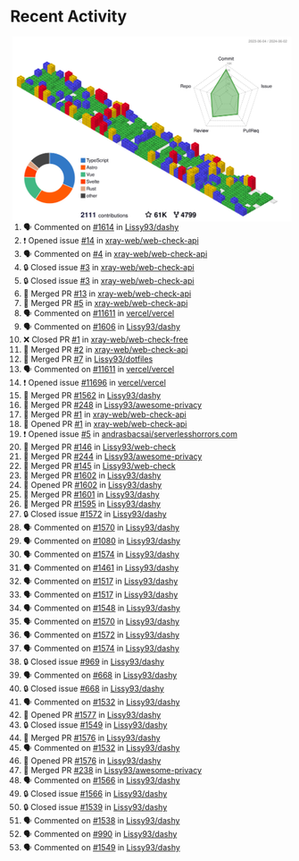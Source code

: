 # Recent Activity

<!-- Summary card -->
<a href="https://github.com/Lissy93/Lissy93/blob/master/METRICS.md">
  <img
    align="right"
    width="500"
    alt="Profile data, generated with yoshi389111/github-profile-3d-contrib"
    src="https://raw.githubusercontent.com/Lissy93/Lissy93/master/profile-3d-contrib/profile-gitblock.svg"
  />
</a>

<!--START_SECTION:activity-->
1. 🗣 Commented on [#1614](https://github.com/Lissy93/dashy/issues/1614) in [Lissy93/dashy](https://github.com/Lissy93/dashy)
2. ❗ Opened issue [#14](https://github.com/xray-web/web-check-api/issues/14) in [xray-web/web-check-api](https://github.com/xray-web/web-check-api)
3. 🗣 Commented on [#4](https://github.com/xray-web/web-check-api/issues/4) in [xray-web/web-check-api](https://github.com/xray-web/web-check-api)
4. 🔒 Closed issue [#3](https://github.com/xray-web/web-check-api/issues/3) in [xray-web/web-check-api](https://github.com/xray-web/web-check-api)
5. 🔒 Closed issue [#3](https://github.com/xray-web/web-check-api/issues/3) in [xray-web/web-check-api](https://github.com/xray-web/web-check-api)
6. 🎉 Merged PR [#13](https://github.com/xray-web/web-check-api/pull/13) in [xray-web/web-check-api](https://github.com/xray-web/web-check-api)
7. 🎉 Merged PR [#5](https://github.com/xray-web/web-check-api/pull/5) in [xray-web/web-check-api](https://github.com/xray-web/web-check-api)
8. 🗣 Commented on [#11611](https://github.com/vercel/vercel/issues/11611) in [vercel/vercel](https://github.com/vercel/vercel)
9. 🗣 Commented on [#1606](https://github.com/Lissy93/dashy/issues/1606) in [Lissy93/dashy](https://github.com/Lissy93/dashy)
10. ❌ Closed PR [#1](https://github.com/xray-web/web-check-free/pull/1) in [xray-web/web-check-free](https://github.com/xray-web/web-check-free)
11. 🎉 Merged PR [#2](https://github.com/xray-web/web-check-api/pull/2) in [xray-web/web-check-api](https://github.com/xray-web/web-check-api)
12. 🎉 Merged PR [#7](https://github.com/Lissy93/dotfiles/pull/7) in [Lissy93/dotfiles](https://github.com/Lissy93/dotfiles)
13. 🗣 Commented on [#11611](https://github.com/vercel/vercel/issues/11611) in [vercel/vercel](https://github.com/vercel/vercel)
14. ❗ Opened issue [#11696](https://github.com/vercel/vercel/issues/11696) in [vercel/vercel](https://github.com/vercel/vercel)
15. 🎉 Merged PR [#1562](https://github.com/Lissy93/dashy/pull/1562) in [Lissy93/dashy](https://github.com/Lissy93/dashy)
16. 🎉 Merged PR [#248](https://github.com/Lissy93/awesome-privacy/pull/248) in [Lissy93/awesome-privacy](https://github.com/Lissy93/awesome-privacy)
17. 🎉 Merged PR [#1](https://github.com/xray-web/web-check-api/pull/1) in [xray-web/web-check-api](https://github.com/xray-web/web-check-api)
18. 💪 Opened PR [#1](https://github.com/xray-web/web-check-api/pull/1) in [xray-web/web-check-api](https://github.com/xray-web/web-check-api)
19. ❗ Opened issue [#5](https://github.com/andrasbacsai/serverlesshorrors.com/issues/5) in [andrasbacsai/serverlesshorrors.com](https://github.com/andrasbacsai/serverlesshorrors.com)
20. 🎉 Merged PR [#146](https://github.com/Lissy93/web-check/pull/146) in [Lissy93/web-check](https://github.com/Lissy93/web-check)
21. 🎉 Merged PR [#244](https://github.com/Lissy93/awesome-privacy/pull/244) in [Lissy93/awesome-privacy](https://github.com/Lissy93/awesome-privacy)
22. 🎉 Merged PR [#145](https://github.com/Lissy93/web-check/pull/145) in [Lissy93/web-check](https://github.com/Lissy93/web-check)
23. 🎉 Merged PR [#1602](https://github.com/Lissy93/dashy/pull/1602) in [Lissy93/dashy](https://github.com/Lissy93/dashy)
24. 💪 Opened PR [#1602](https://github.com/Lissy93/dashy/pull/1602) in [Lissy93/dashy](https://github.com/Lissy93/dashy)
25. 🎉 Merged PR [#1601](https://github.com/Lissy93/dashy/pull/1601) in [Lissy93/dashy](https://github.com/Lissy93/dashy)
26. 🎉 Merged PR [#1595](https://github.com/Lissy93/dashy/pull/1595) in [Lissy93/dashy](https://github.com/Lissy93/dashy)
27. 🔒 Closed issue [#1572](https://github.com/Lissy93/dashy/issues/1572) in [Lissy93/dashy](https://github.com/Lissy93/dashy)
28. 🗣 Commented on [#1570](https://github.com/Lissy93/dashy/issues/1570) in [Lissy93/dashy](https://github.com/Lissy93/dashy)
29. 🗣 Commented on [#1080](https://github.com/Lissy93/dashy/issues/1080) in [Lissy93/dashy](https://github.com/Lissy93/dashy)
30. 🗣 Commented on [#1574](https://github.com/Lissy93/dashy/issues/1574) in [Lissy93/dashy](https://github.com/Lissy93/dashy)
31. 🗣 Commented on [#1461](https://github.com/Lissy93/dashy/issues/1461) in [Lissy93/dashy](https://github.com/Lissy93/dashy)
32. 🗣 Commented on [#1517](https://github.com/Lissy93/dashy/issues/1517) in [Lissy93/dashy](https://github.com/Lissy93/dashy)
33. 🗣 Commented on [#1517](https://github.com/Lissy93/dashy/issues/1517) in [Lissy93/dashy](https://github.com/Lissy93/dashy)
34. 🗣 Commented on [#1548](https://github.com/Lissy93/dashy/issues/1548) in [Lissy93/dashy](https://github.com/Lissy93/dashy)
35. 🗣 Commented on [#1570](https://github.com/Lissy93/dashy/issues/1570) in [Lissy93/dashy](https://github.com/Lissy93/dashy)
36. 🗣 Commented on [#1572](https://github.com/Lissy93/dashy/issues/1572) in [Lissy93/dashy](https://github.com/Lissy93/dashy)
37. 🗣 Commented on [#1574](https://github.com/Lissy93/dashy/issues/1574) in [Lissy93/dashy](https://github.com/Lissy93/dashy)
38. 🔒 Closed issue [#969](https://github.com/Lissy93/dashy/issues/969) in [Lissy93/dashy](https://github.com/Lissy93/dashy)
39. 🗣 Commented on [#668](https://github.com/Lissy93/dashy/issues/668) in [Lissy93/dashy](https://github.com/Lissy93/dashy)
40. 🔒 Closed issue [#668](https://github.com/Lissy93/dashy/issues/668) in [Lissy93/dashy](https://github.com/Lissy93/dashy)
41. 🗣 Commented on [#1532](https://github.com/Lissy93/dashy/issues/1532) in [Lissy93/dashy](https://github.com/Lissy93/dashy)
42. 💪 Opened PR [#1577](https://github.com/Lissy93/dashy/pull/1577) in [Lissy93/dashy](https://github.com/Lissy93/dashy)
43. 🔒 Closed issue [#1549](https://github.com/Lissy93/dashy/issues/1549) in [Lissy93/dashy](https://github.com/Lissy93/dashy)
44. 🎉 Merged PR [#1576](https://github.com/Lissy93/dashy/pull/1576) in [Lissy93/dashy](https://github.com/Lissy93/dashy)
45. 🗣 Commented on [#1532](https://github.com/Lissy93/dashy/issues/1532) in [Lissy93/dashy](https://github.com/Lissy93/dashy)
46. 💪 Opened PR [#1576](https://github.com/Lissy93/dashy/pull/1576) in [Lissy93/dashy](https://github.com/Lissy93/dashy)
47. 🎉 Merged PR [#238](https://github.com/Lissy93/awesome-privacy/pull/238) in [Lissy93/awesome-privacy](https://github.com/Lissy93/awesome-privacy)
48. 🗣 Commented on [#1566](https://github.com/Lissy93/dashy/issues/1566) in [Lissy93/dashy](https://github.com/Lissy93/dashy)
49. 🔒 Closed issue [#1566](https://github.com/Lissy93/dashy/issues/1566) in [Lissy93/dashy](https://github.com/Lissy93/dashy)
50. 🔒 Closed issue [#1539](https://github.com/Lissy93/dashy/issues/1539) in [Lissy93/dashy](https://github.com/Lissy93/dashy)
51. 🗣 Commented on [#1538](https://github.com/Lissy93/dashy/issues/1538) in [Lissy93/dashy](https://github.com/Lissy93/dashy)
52. 🗣 Commented on [#990](https://github.com/Lissy93/dashy/issues/990) in [Lissy93/dashy](https://github.com/Lissy93/dashy)
53. 🗣 Commented on [#1549](https://github.com/Lissy93/dashy/issues/1549) in [Lissy93/dashy](https://github.com/Lissy93/dashy)
<!--END_SECTION:activity-->
